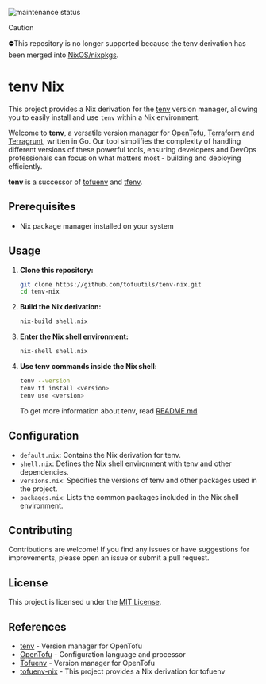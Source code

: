<!-- BADGES -->
![maintenance status](https://img.shields.io/maintenance/no/2024.svg?style=for-the-badge)

> [!CAUTION]
> ⛔️This repository is no longer supported because the tenv derivation has been merged into [NixOS/nixpkgs](https://github.com/NixOS/nixpkgs/blob/master/pkgs/by-name/te/tenv/package.nix).

# tenv Nix

This project provides a Nix derivation for the [tenv](https://github.com/tofuutils/tenv) version manager, allowing you to easily install and use `tenv` within a Nix environment.

Welcome to **tenv**, a versatile version manager for [OpenTofu](https://opentofu.org), [Terraform](https://www.terraform.io/) and [Terragrunt](https://terragrunt.gruntwork.io/), written in Go. Our tool simplifies the complexity of handling different versions of these powerful tools, ensuring developers and DevOps professionals can focus on what matters most - building and deploying efficiently.

**tenv** is a successor of [tofuenv](https://github.com/tofuutils/tofuenv) and [tfenv](https://github.com/tfutils/tfenv).

## Prerequisites

- Nix package manager installed on your system

## Usage

1. **Clone this repository:**

   ```bash
   git clone https://github.com/tofuutils/tenv-nix.git
   cd tenv-nix
   ```

2. **Build the Nix derivation:**

   ```bash
   nix-build shell.nix
   ```

3. **Enter the Nix shell environment:**

   ```bash
   nix-shell shell.nix
   ```

4. **Use tenv commands inside the Nix shell:**

   ```bash
   tenv --version
   tenv tf install <version>
   tenv use <version>
   ```

   To get more information about tenv, read [README.md](https://github.com/tofuutils/tenv/blob/main/README.md)

## Configuration

- `default.nix`: Contains the Nix derivation for tenv.
- `shell.nix`: Defines the Nix shell environment with tenv and other dependencies.
- `versions.nix`: Specifies the versions of tenv and other packages used in the project.
- `packages.nix`: Lists the common packages included in the Nix shell environment.

## Contributing

Contributions are welcome! If you find any issues or have suggestions for improvements, please open an issue or submit a pull request.

## License

This project is licensed under the [MIT License](LICENSE).

## References

- [tenv](https://github.com/tofuutils/tenv) - Version manager for OpenTofu
- [OpenTofu](https://github.com/tofuutils/opentofu) - Configuration language and processor
- [Tofuenv](https://github.com/tofuutils/tofuenv) - Version manager for OpenTofu
- [tofuenv-nix](https://github.com/maddinek/tofuenv-nix) - This project provides a Nix derivation for tofuenv
